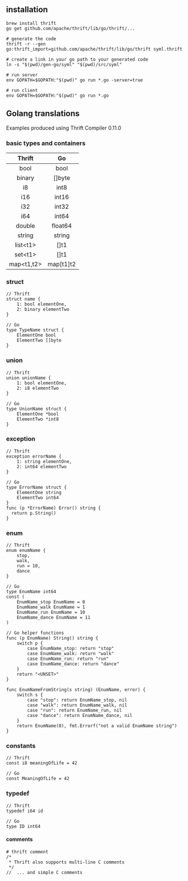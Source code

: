 ## installation 

	brew install thrift
	go get github.com/apache/thrift/lib/go/thrift/...
	
	# generate the code
	thrift -r --gen go:thrift_import=github.com/apache/thrift/lib/go/thrift syml.thrift
	
	# create a link in your go path to your generated code
	ln -s "$(pwd)/gen-go/syml" "$(pwd)/src/syml"
	
	# run server
	env GOPATH=$GOPATH:"$(pwd)" go run *.go -server=true
	
	# run client
	env GOPATH=$GOPATH:"$(pwd)" go run *.go

## Golang translations
Examples produced using Thrift Compiler 0.11.0
### basic types and containers
|Thrift|Go|
|:---:|:---:|
|bool|bool|
|binary|[]byte|
|i8|int8|
|i16|int16|
|i32|int32|
|i64|int64|
|double|float64|
|string|string|
|list\<t1\> |[]t1|
|set\<t1\>|[]t1|
|map<t1,t2>|map[t1]t2|

### struct
	// Thrift
	struct name {
		1: bool elementOne,
		2: binary elementTwo
	}

	// Go
	type TypeName struct {
		ElementOne bool
		ElementTwo []byte
	}

### union
	// Thrift
	union unionName {
		1: bool elementOne,
		2: i8 elementTwo
	}

	// Go
	type UnionName struct {
		ElementOne *bool
		ElementTwo *int8
	}

### exception
	// Thrift
	exception errorName {
		1: string elementOne,
		2: int64 elementTwo
	}

	// Go
	type ErrorName struct {
		ElementOne string
		ElementTwo int64
	}
	func (p *ErrorName) Error() string {
	  return p.String()
	}

### enum
	// Thrift
	enum enumName {
		stop,
		walk,
		run = 10,
		dance
	}

	// Go
	type EnumName int64
	const (
		EnumName_stop EnumName = 0
		EnumName_walk EnumName = 1
		EnumName_run EnumName = 10
		EnumName_dance EnumName = 11
	)

	// Go helper functions
	func (p EnumName) String() string {
		switch p {
			case EnumName_stop: return "stop"
			case EnumName_walk: return "walk"
			case EnumName_run: return "run"
			case EnumName_dance: return "dance"
		}
		return "<UNSET>"
	}

	func EnumNameFromString(s string) (EnumName, error) {
		switch s {
			case "stop": return EnumName_stop, nil
			case "walk": return EnumName_walk, nil
			case "run": return EnumName_run, nil
			case "dance": return EnumName_dance, nil
		}
		return EnumName(0), fmt.Errorf("not a valid EnumName string")
	}

### constants
	// Thrift
	const i8 meaningOfLife = 42

	// Go
	const MeaningOfLife = 42

### typedef
	// Thrift
	typedef i64 id

	// Go
	type ID int64

#### comments
	# thrift comment
	/*
	 * Thrift also supports multi-line C comments
	 */
	//  ... and simple C comments
